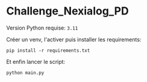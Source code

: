 # Challenge_Nexialog_PD

Version Python requise: `3.11`

Créer un venv, l'activer puis installer les requirements:

```
pip install -r requirements.txt
```

Et enfin lancer le script:

```
python main.py
```